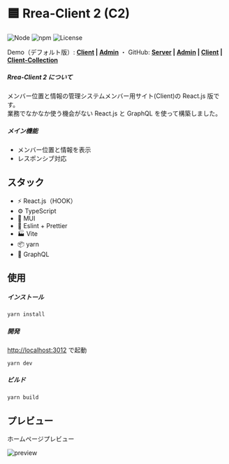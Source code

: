 # 🟦 Rrea-Client 2 (C2)

![Node](https://img.shields.io/badge/Node.js-v18.0.0-fb7185.svg?logo=&style=flat-square)  ![npm](https://img.shields.io/badge/npm-1.0.0-84CC16.svg?style=flat-square)  ![License](https://img.shields.io/badge/License-MIT-0284C7.svg?logo=&style=flat-square)

Demo（デフォルト版）:  **[Client](http://rrea-client.live) | [Admin](http://rrea-admin.live)**   ・  GitHub: **[Server](https://github.com/kensoz/Rrea-server) | [Admin](https://github.com/kensoz/Rrea-admin) | [Client](https://github.com/kensoz/Rrea-client) | [Client-Collection](https://github.com/kensoz/Rrea-client-collection)**

##### Rrea-Client 2 について

メンバー位置と情報の管理システムメンバー用サイト(Client)の React.js 版です。\
業務でなかなか使う機会がない React.js と GraphQL を使って構築しました。

##### メイン機能

+ メンバー位置と情報を表示
+ レスポンシブ対応



## スタック

- ⚡️ React.js（HOOK）
- ⚙️ TypeScript
- 🎨 MUI
- 📑 Eslint + Prettier
- 🏭 Vite
- 📦 yarn
- 🔺 GraphQL



## 使用

##### インストール

```bash
yarn install
```

##### 開発

[http://localhost:3012](http://localhost:3012) で起動

```bash
yarn dev
```

##### ビルド

```bash
yarn build
```



## プレビュー

ホームページプレビュー

![preview](https://s2.loli.net/2022/07/14/K9HylCDh8boqr36.jpg)
